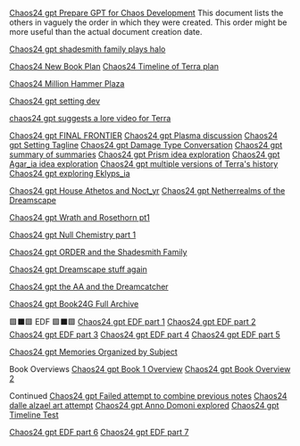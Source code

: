 [Chaos24 gpt Prepare GPT for Chaos Development](../../chaos24-gpt-prepare-gpt-for-chaos-development.md)
This document lists the others in vaguely the order in which they were created. This order might be more useful than the actual document creation date.

[Chaos24 gpt shadesmith family plays halo](../../chaos24-gpt-shadesmith-family-plays-halo.md)

[Chaos24 New Book Plan](../../chaos24-new-book-plan.md)
[Chaos24 Timeline of Terra plan](../../chaos24-timeline-of-terra-plan.md)

[Chaos24 Million Hammer Plaza](../../chaos24-million-hammer-plaza.md)

[Chaos24 gpt setting dev](../../chaos24-gpt-setting-dev.md)

[chaos24 gpt suggests a lore video for Terra](../../chaos24-gpt-suggests-a-lore-video-for-terra.md)

[Chaos24 gpt FINAL FRONTIER](../../chaos24-gpt-final-frontier.md)
[Chaos24 gpt Plasma discussion](../../chaos24-gpt-plasma-discussion.md)
[Chaos24 gpt Setting Tagline](../../chaos24-gpt-setting-tagline.md)
[Chaos24 gpt Damage Type Conversation](../../chaos24-gpt-damage-type-conversation.md)
[Chaos24 gpt summary of summaries](../../chaos24-gpt-summary-of-summaries.md)
[Chaos24 gpt Prism idea exploration](../../chaos24-gpt-prism-idea-exploration.md)
[Chaos24 gpt Agar_ia idea exploration](../../chaos24-gpt-agaria-idea-exploration.md)
[Chaos24 gpt multiple versions of Terra's history](../../chaos24-gpt-multiple-versions-of-terras-history.md)
[Chaos24 gpt exploring Eklyps_ia](../../chaos24-gpt-exploring-eklypsia.md)

[Chaos24 gpt House Athetos and Noct_yr](../../chaos24-gpt-house-athetos-and-noctyr.md)
[Chaos24 gpt Netherrealms of the Dreamscape](../../chaos24-gpt-netherrealms-of-the-dreamscape.md)

[Chaos24 gpt Wrath and Rosethorn pt1](../../chaos24-gpt-wrath-and-rosethorn-pt1.md)

[Chaos24 gpt Null Chemistry part 1](../../chaos24-gpt-null-chemistry-part-1.md)

[Chaos24 gpt ORDER and the Shadesmith Family](../../chaos24-gpt-order-and-the-shadesmith-family.md)

[Chaos24 gpt Dreamscape stuff again](../../chaos24-gpt-dreamscape-stuff-again.md)

[Chaos24 gpt the AA and the Dreamcatcher](../../chaos24-gpt-the-aa-and-the-dreamcatcher.md)

[Chaos24 gpt Book24G Full Archive](../../chaos24-gpt-book24g-full-archive.md)

🟩⬛🟩 EDF 🟩⬛🟩
[Chaos24 gpt EDF part 1](../../chaos24-gpt-edf-part-1.md)
[Chaos24 gpt EDF part 2](../../chaos24-gpt-edf-part-2.md)
[Chaos24 gpt EDF part 3](../../chaos24-gpt-edf-part-3.md)
[Chaos24 gpt EDF part 4](../../chaos24-gpt-edf-part-4.md)
[Chaos24 gpt EDF part 5](../../chaos24-gpt-edf-part-5.md)

[Chaos24 gpt Memories Organized by Subject](../../chaos24-gpt-memories-organized-by-subject.md)

Book Overviews
[Chaos24 gpt Book 1 Overview](../../chaos24-gpt-book-1-overview.md)
[Chaos24 gpt Book Overview 2](../../chaos24-gpt-book-overview-2.md)

Continued
[Chaos24 gpt Failed attempt to combine previous notes](../../chaos24-gpt-failed-attempt-to-combine-previous-notes.md)
[Chaos24 dalle alzael art attempt](../../chaos24-dalle-alzael-art-attempt.md)
[Chaos24 gpt Anno Domoni explored](../../chaos24-gpt-anno-domoni-explored.md)
[Chaos24 gpt Timeline Test](../../chaos24-gpt-timeline-test.md)

[Chaos24 gpt EDF part 6](../../chaos24-gpt-edf-part-6.md)
[Chaos24 gpt EDF part 7](../../chaos24-gpt-edf-part-7.md)